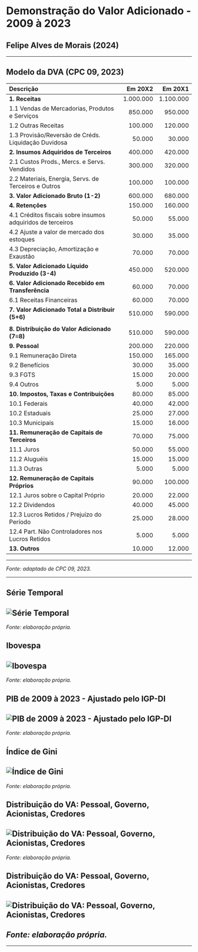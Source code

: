 # Demonstração do Valor Adicionado - 2009 à 2023
## Felipe Alves de Morais (2024)
---
## Modelo da DVA (CPC 09, 2023)
| **Descrição**                                              | **Em 20X2** | **Em 20X1** |
| :--- | ---: | ---: |
| **1. Receitas**                                           | 1.000.000   | 1.100.000   |
| 1.1 Vendas de Mercadorias, Produtos e Serviços            | 850.000     | 950.000     |
| 1.2 Outras Receitas                                       | 100.000     | 120.000     |
| 1.3 Provisão/Reversão de Créds. Liquidação Duvidosa       | 50.000      | 30.000      |
| **2. Insumos Adquiridos de Terceiros**                     | 400.000     | 420.000     |
| 2.1 Custos Prods., Mercs. e Servs. Vendidos               | 300.000     | 320.000     |
| 2.2 Materiais, Energia, Servs. de Terceiros e Outros      | 100.000     | 100.000     |
| **3. Valor Adicionado Bruto (1-2)**                        | 600.000     | 680.000     |
| **4. Retenções**                                          | 150.000     | 160.000     |
| 4.1 Créditos fiscais sobre insumos adquiridos de terceiros| 50.000      | 55.000      |
| 4.2 Ajuste a valor de mercado dos estoques                 | 30.000      | 35.000      |
| 4.3 Depreciação, Amortização e Exaustão                    | 70.000      | 70.000      |
| **5. Valor Adicionado Líquido Produzido (3-4)**            | 450.000     | 520.000     |
| **6. Valor Adicionado Recebido em Transferência**          | 60.000      | 70.000      |
| 6.1 Receitas Financeiras                                  | 60.000      | 70.000      |
| **7. Valor Adicionado Total a Distribuir (5+6)**           | 510.000     | 590.000     |
||||
| **8. Distribuição do Valor Adicionado (7≡8)**              | 510.000     | 590.000     |
| **9. Pessoal**                                             | 200.000     | 220.000     |
| 9.1 Remuneração Direta                                    | 150.000     | 165.000     |
| 9.2 Benefícios                                            | 30.000      | 35.000      |
| 9.3 FGTS                                                  | 15.000      | 20.000      |
| 9.4 Outros                                                | 5.000       | 5.000       |
| **10. Impostos, Taxas e Contribuições**                    | 80.000      | 85.000      |
| 10.1 Federais                                             | 40.000      | 42.000      |
| 10.2 Estaduais                                            | 25.000      | 27.000      |
| 10.3 Municipais                                           | 15.000      | 16.000      |
| **11. Remuneração de Capitais de Terceiros**               | 70.000      | 75.000      |
| 11.1 Juros                                                | 50.000      | 55.000      |
| 11.2 Aluguéis                                             | 15.000      | 15.000      |
| 11.3 Outras                                              | 5.000       | 5.000       |
| **12. Remuneração de Capitais Próprios**                   | 90.000      | 100.000     |
| 12.1 Juros sobre o Capital Próprio                         | 20.000      | 22.000      |
| 12.2 Dividendos                                           | 40.000      | 45.000      |
| 12.3 Lucros Retidos / Prejuízo do Período                  | 25.000      | 28.000      |
| 12.4 Part. Não Controladores nos Lucros Retidos            | 5.000       | 5.000       |
| **13. Outros**                                            | 10.000      | 12.000      |
---
*Fonte: adaptado de CPC 09, 2023.*

---
## Série Temporal
![Série Temporal](src/plots/timeserie.png)
---
*Fonte: elaboração própria.*

## Ibovespa
![Ibovespa](src/plots/ibovespa.png)
---
*Fonte: elaboração própria.*

## PIB de 2009 à 2023 - Ajustado pelo IGP-DI
![PIB de 2009 à 2023 - Ajustado pelo IGP-DI](src/plots/pib.png)
---
*Fonte: elaboração própria.*

## Índice de Gini
![Índice de Gini](src/plots/gini.png)
---
*Fonte: elaboração própria.*

## Distribuição do VA: Pessoal, Governo, Acionistas, Credores
![Distribuição do VA: Pessoal, Governo, Acionistas, Credores](src/plots/stacked_area.png)
---
*Fonte: elaboração própria.*

## Distribuição do VA: Pessoal, Governo, Acionistas, Credores
![Distribuição do VA: Pessoal, Governo, Acionistas, Credores](src/plots/area_stacked.png)
---
*Fonte: elaboração própria.*
---
---
